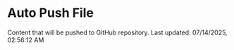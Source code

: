 # Auto Push File

Content that will be pushed to GitHub repository.
Last updated: 07/14/2025, 02:56:12 AM